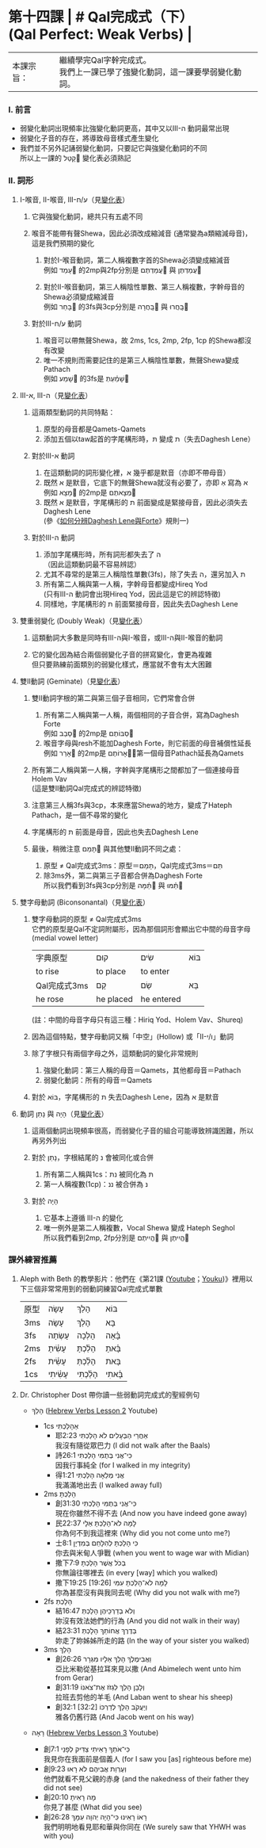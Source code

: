# 第十四課 | # Qal完成式（下）  <br>(Qal Perfect: Weak Verbs) |

|     |     |
| --- | --- |
| 本課宗旨： | 繼續學完Qal字幹完成式。  <br>我們上一課已學了強變化動詞，這一課要學弱變化動詞。 |

  

### I. 前言

*   弱變化動詞出現頻率比強變化動詞更高，其中又以III-ה 動詞最常出現
*   弱變化子音的存在，將導致母音樣式產生變化
*   我們並不另外記誦弱變化動詞，只要記它與強變化動詞的不同  
    所以上一課的 קָטַל 變化表必須熟記

  

### II. 詞形

1.  I-喉音, II-喉音, III-ע/ח（見[變化表](../Paradigms/qal_perfect.html#IGut)）
    
    1.  它與強變化動詞，總共只有五處不同
        
    2.  喉音不能帶有聲Shewa，因此必須改成縮減音 (通常變為a類縮減母音)，這是我們預期的變化
        
        1.  對於I\-喉音動詞，第二人稱複數字首的Shewa必須變成縮減音  
            例如 עָמַד 的2mp與2fp分別是 עֲמַדְתֶּם 與 עֲמַדְתֶּן
            
        2.  對於II\-喉音動詞，第三人稱陰性單數、第三人稱複數，字幹母音的Shewa必須變成縮減音  
            例如 בָּחַר 的3fs與3cp分別是 בָּֽחֲרָה 與 בָּֽחֲרוּ
        
    3.  對於III-ע/ח 動詞
        1.  喉音可以帶無聲Shewa，故 2ms, 1cs, 2mp, 2fp, 1cp 的Shewa都沒有改變
        2.  唯一不規則而需要記住的是第三人稱陰性單數，無聲Shewa變成Pathach  
            例如 שָׁמַע 的3fs是 שָׁמַ֫עַתְּ
    
2.  III-א, III-ה（見[變化表](../Paradigms/qal_perfect.html#IIIA)）
    
    1.  這兩類型動詞的共同特點：
        
        1.  原型的母音都是Qamets-Qamets
        2.  添加五個以taw起首的字尾構形時，תּ 變成 ת（失去Daghesh Lene）
        
    2.  對於III-א 動詞
        
        1.  在這類動詞的詞形變化裡，א 幾乎都是默音（亦即不帶母音）
        2.  既然 א 是默音，它底下的無聲Shewa就沒有必要了，亦即 אְ 寫為 א  
            例如 מָצָא 的2mp是 מְצָאתֶם
        3.  既然 א 是默音，字尾構形的 ת 前面變成是緊接母音，因此必須失去Daghesh Lene  
            (參《[如何分辨Daghesh Lene與Forte](outline03.html#Daghesh)》規則一)
        
    3.  對於III-ה 動詞
        1.  添加字尾構形時，所有詞形都失去了 ה（因此這類動詞最不容易辨認）
        2.  尤其不尋常的是第三人稱陰性單數(3fs)，除了失去 ה，還另加入 ת
        3.  所有第二人稱與第一人稱，字幹母音都變成Hireq Yod  
            (只有III-ה 動詞會出現Hireq Yod，因此這是它的辨認特徵)
        4.  同樣地，字尾構形的 ת 前面緊接母音，因此失去Daghesh Lene
    
3.  雙重弱變化 (Doubly Weak)（見[變化表](../Paradigms/qal_perfect.html#Doubly)）
    
    1.  這類動詞大多數是同時有III-ה與I\-喉音，或III-ה與II\-喉音的動詞
        
    2.  它的變化因為結合兩個弱變化子音的拼寫變化，會更為複雜  
        但只要熟練前面類別的弱變化樣式，應當就不會有太大困難
    
4.  雙II動詞 (Geminate)（見[變化表](../Paradigms/qal_perfect.html#Gem)）
    
    1.  雙II動詞字根的第二與第三個子音相同，它們常會合併
        
        1.  所有第二人稱與第一人稱，兩個相同的子音合併，寫為Daghesh Forte  
            例如 סָבַב 的2mp是 סַבּוֹתֶם
        2.  喉音字母與resh不能加Daghesh Forte，則它前面的母音補償性延長  
            例如 אָרַר 的2mp是 אָרוֹתֶם，第一個母音Pathach延長為Qamets
        
    2.  所有第二人稱與第一人稱，字幹與字尾構形之間都加了一個連接母音Holem Vav  
        (這是雙II動詞Qal完成式的辨認特徵)
        
    3.  注意第三人稱3fs與3cp，本來應當Shewa的地方，變成了Hateph Pathach，是一個不尋常的變化
        
    4.  字尾構形的 ת 前面是母音，因此也失去Daghesh Lene
        
    5.  最後，稍微注意 תָּמַם 與其他雙II動詞不同之處：
        1.  原型 ≠ Qal完成式3ms：原型＝תָּמַם，Qal完成式3ms＝תַּם
        2.  除3ms外，第二與第三子音都合併為Daghesh Forte  
            所以我們看到3fs與3cp分別是 תַּ֫מָּה 與 תַּ֫מּוּ
    
5.  雙字母動詞 (Biconsonantal)（見[變化表](../Paradigms/qal_perfect.html#Bi)）
    
    1.  雙字母動詞的原型 ≠ Qal完成式3ms  
        它們的原型是Qal不定詞附屬形，因為那個詞形會顯出它中間的母音字母(medial vowel letter)
        
        |     |     |     |     |
        | --- | --- | --- | --- |
        | 字典原型 | קוּם | שִׂים | בּוֹא |
        | to rise | to place | to enter |
        | Qal完成式3ms | קָם | שָׂם | בָּא |
        | he rose | he placed | he entered |
        
        (註：中間的母音字母只有這三種：Hiriq Yod、Holem Vav、Shureq)
        
    2.  因為這個特點，雙字母動詞又稱「中空」(Hollow) 或「II-ו/י」動詞
        
    3.  除了字根只有兩個字母之外，這類動詞的變化非常規則
        
        1.  強變化動詞：第三人稱的母音＝Qamets，其他都母音＝Pathach
        2.  弱變化動詞：所有的母音＝Qamets
        
    4.  對於 בּוֹא，字尾構形的 ת 失去Daghesh Lene，因為 א 是默音
    
6.  動詞 נָתַן 與 הָיָה（見[變化表](../Paradigms/qal_perfect.html#ToBe)）
    
    1.  這兩個動詞出現頻率很高，而弱變化子音的組合可能導致辨識困難，所以再另外列出
        
    2.  對於 נָתַן，字根結尾的 נ 會被同化或合併
        
        1.  所有第二人稱與1cs：נת 被同化為 תּ
        2.  第一人稱複數(1cp)：ננ 被合併為 נּ
        
    3.  對於 הָיָה
        1.  它基本上遵循 III-ה 的變化
        2.  唯一例外是第二人稱複數，Vocal Shewa 變成 Hateph Seghol  
            所以我們看到2mp, 2fp分別是 הֱיִיתֶם 與 הֱיִיתֶן

  

### 課外練習推薦

1.  Aleph with Beth 的教學影片：他們在《第21課 ([Youtube](https://www.youtube.com/watch?v=bqSKJhP_6L0)；[Youku](https://v.youku.com/v_show/id_XNTg2MTkzMDk2OA==.html))》裡用以下三個非常常用到的弱動詞練習Qal完成式單數
    
    |     |     |     |     |
    | --- | --- | --- | --- |
    | 原型  | עָשָׂה | הָלַךְ | בּוֹא |
    | 3ms | עָשָׂה | הָלַךְ | בָּא |
    | 3fs | עָשְׂתָה | הָלְכָה | בָּ֫אָה |
    | 2ms | עָשִׂ֫יתָ | הָלַ֫כְתָּ | בָּ֫אתָ |
    | 2fs | עָשִׂ֫ית | הָלַ֫כְתְּ | בָּאת |
    | 1cs | עָשִׂ֫יתִי | הָלַ֫כְתִּי | בָּ֫אתִי |
    
2.  Dr. Christopher Dost 帶你讀一些弱動詞完成式的聖經例句
    *   הָלַךְ ([Hebrew Verbs Lesson 2](https://www.youtube.com/watch?v=YpBI37kWY3I) Youtube)
        
        *   1cs אַהָלַכְתִּי
            *   耶2:23 אַחֲרֵי הַבְּעָלִים לֹא הָלַכְתִּי  
                我沒有隨從眾巴力 (I did not walk after the Baals)
            *   詩26:1 כִּי־אֲנִי בְּתֻמִּי הָלַכְתִּי  
                因我行事純全 (for I walked in my integrity)
            *   得1:21 אֲנִי מְלֵאָה הָלַכְתִּי  
                我滿滿地出去 (I walked away full)
        *   2ms הָלַכְתָּ
            *   創31:30 כִּי־אֲנִי בְּתֻמִּי הָלַכְתִּי  
                現在你雖然不得不去 (And now you have indeed gone away)
            *   民22:37 לָמָּה לֹא־הָלַכְתָּ אֵלָי  
                你為何不到我這裡來 (Why did you not come unto me?)
            *   士8:1 כִּי הָלַכְתָּ לְהִלָּחֵם בְּמִדְיָן  
                你去與米甸人爭戰 (when you went to wage war with Midian)
            *   撒下7:9 בְּכֹל אֲשֶׁר הָלַכְתָּ  
                你無論往哪裡去 (in every \[way\] which you walked)
            *   撒下19:25 \[19:26\] לָמָּה לֹא־הָלַכְתָּ עִמִּי  
                你為甚麼沒有與我同去呢 (Why did you not walk with me?)
        *   2fs הָלָכְתְּ
            *   結16:47 וְלֹא בְדַרְכֵיהֶן הָלַכְתְּ  
                妳沒有效法她們的行為 (And you did not walk in their way)
            *   結23:31 בְּדֶרֶךְ אֲחוֹתֵךְ הָלָכְתְּ  
                妳走了妳姊姊所走的路 (In the way of your sister you walked)
        *   3ms הָלַךְ
            *   創26:26 וַאֲבִימֶלֶךְ הָלַךְ אֵלָיו מִגְּרָר  
                亞比米勒從基拉耳來見以撒 (And Abimelech went unto him from Gerar)
            *   創31:19 וְלָבָן הָלַךְ לִגְזֹז אֶת־צֹאנוֹ  
                拉班去剪他的羊毛 (And Laban went to shear his sheep)
            *   創32:1 \[32:2\] וְיַעֲקֹב הָלַךְ לְדַרְכּוֹ  
                雅各仍舊行路 (And Jacob went on his way)
        
    *   רָאָה ([Hebrew Verbs Lesson 3](https://www.youtube.com/watch?v=2Utjnh1grNE) Youtube)
        *   創7:1 כִּי־אֹתְךָ רָאִיתִי צַדִּיק לְפָנַי  
            我見你在我面前是個義人 (for I saw you \[as\] righteous before me)
        *   創9:23 וְעֶרְוַת אֲבִיהֶם לֹא רָאוּ  
            他們就看不見父親的赤身 (and the nakedness of their father they did not see)
        *   創20:10 מָה רָאִיתָ  
            你見了甚麼 (What did you see)
        *   創26:28 רָאוֹ רָאִינוּ כִּי־הָיָה יְהוָה עִמָּךְ  
            我們明明地看見耶和華與你同在 (We surely saw that YHWH was with you)

  
